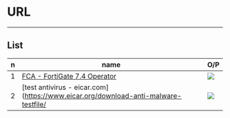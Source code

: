 # URL

---

## List
|n|name|O/P|
|-|----|---|
|1|[FCA - FortiGate 7.4 Operator ](https://training.fortinet.com/local/library/?category=Certification%3AFCA_Cybersecurity)|<img src="https://i.imgur.com/wZqRMB2.png">|
|2|[test antivirus - eicar.com](https://www.eicar.org/download-anti-malware-testfile/|<img src="https://i.imgur.com/lOJbaMs.png">|
